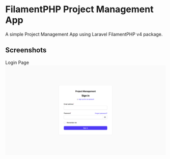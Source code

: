 # FilamentPHP Project Management App

A simple Project Management App using Laravel FilamentPHP v4 package.

## Screenshots

Login Page
![Login Page](https://github.com/CodeNemesis27/project-management-app/blob/main/screenshots/Login%20page.png)
